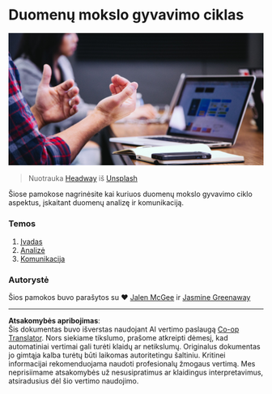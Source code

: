 <!--
CO_OP_TRANSLATOR_METADATA:
{
  "original_hash": "dd173fd30fc039a7a299898920680723",
  "translation_date": "2025-08-31T05:42:51+00:00",
  "source_file": "4-Data-Science-Lifecycle/README.md",
  "language_code": "lt"
}
-->
# Duomenų mokslo gyvavimo ciklas

![communication](../../../translated_images/communication.06d8e2a88d30d168d661ad9f9f0a4f947ebff3719719cfdaf9ed00a406a01ead.lt.jpg)
> Nuotrauka <a href="https://unsplash.com/@headwayio?utm_source=unsplash&utm_medium=referral&utm_content=creditCopyText">Headway</a> iš <a href="https://unsplash.com/s/photos/communication?utm_source=unsplash&utm_medium=referral&utm_content=creditCopyText">Unsplash</a>
  
Šiose pamokose nagrinėsite kai kuriuos duomenų mokslo gyvavimo ciklo aspektus, įskaitant duomenų analizę ir komunikaciją.

### Temos

1. [Įvadas](14-Introduction/README.md)
2. [Analizė](15-analyzing/README.md)
3. [Komunikacija](16-communication/README.md)

### Autorystė

Šios pamokos buvo parašytos su ❤️ [Jalen McGee](https://twitter.com/JalenMCG) ir [Jasmine Greenaway](https://twitter.com/paladique)

---

**Atsakomybės apribojimas**:  
Šis dokumentas buvo išverstas naudojant AI vertimo paslaugą [Co-op Translator](https://github.com/Azure/co-op-translator). Nors siekiame tikslumo, prašome atkreipti dėmesį, kad automatiniai vertimai gali turėti klaidų ar netikslumų. Originalus dokumentas jo gimtąja kalba turėtų būti laikomas autoritetingu šaltiniu. Kritinei informacijai rekomenduojama naudoti profesionalų žmogaus vertimą. Mes neprisiimame atsakomybės už nesusipratimus ar klaidingus interpretavimus, atsiradusius dėl šio vertimo naudojimo.